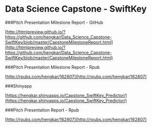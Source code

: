 # Data Science Capstone - SwiftKey

###Pitch Presentation Milestone Report - GitHub

[http://htmlpreview.github.io/?https://github.com/hengkar/Data_Science_Capstone-SwiftKey/blob/master/CapstoneMilestoneReport.html](http://htmlpreview.github.io/?https://github.com/hengkar/Data_Science_Capstone-SwiftKey/blob/master/CapstoneMilestoneReport.html)

###Pitch Presentation Milestone Report - Rpub

[http://rpubs.com/hengkar/162807](http://rpubs.com/hengkar/162807)

###Shinyapp

[https://hengkar.shinyapps.io/Capstone_SwiftKey_Predictor/](https://hengkar.shinyapps.io/Capstone_SwiftKey_Predictor/)

###Pitch Presentation Report - Rpub

[http://rpubs.com/hengkar/162807](http://rpubs.com/hengkar/162807)
